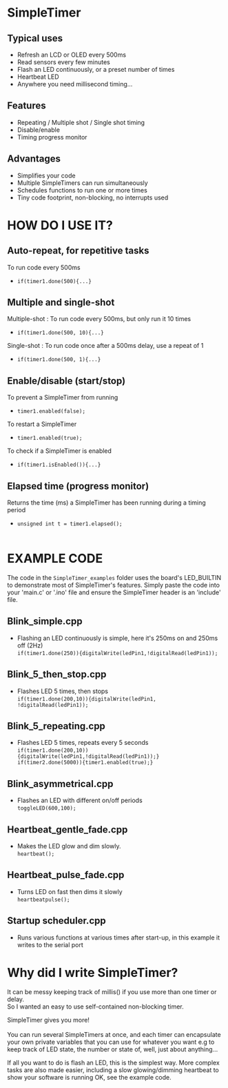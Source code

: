 # SimpleTimer
## Typical uses
* Refresh an LCD or OLED every 500ms
* Read sensors every few minutes
* Flash an LED continuously, or a preset number of times
* Heartbeat LED
* Anywhere you need millisecond timing...
## Features
* Repeating / Multiple shot / Single shot timing
* Disable/enable
* Timing progress monitor
## Advantages
* Simplifies your code
* Multiple SimpleTimers can run simultaneously
* Schedules functions to run one or more times
* Tiny code footprint, non-blocking, no interrupts used
# HOW DO I USE IT?
## Auto-repeat, for repetitive tasks<br>
To run code every 500ms<br>
* `if(timer1.done(500){...}`<br>
## Multiple and single-shot
Multiple-shot : To run code every 500ms, but only run it 10 times<br>
* `if(timer1.done(500, 10){...}`

Single-shot : To run code once after a 500ms delay, use a repeat of 1<br>
* `if(timer1.done(500, 1){...}`<br>

## Enable/disable (start/stop)
To prevent a SimpleTimer from running<br>
* `timer1.enabled(false);`

To restart a SimpleTimer<br>
* `timer1.enabled(true);`

To check if a SimpleTimer is enabled<br>
* `if(timer1.isEnabled()){...}`<br>
## Elapsed time (progress monitor)
Returns the time (ms) a SimpleTimer has been running during a timing period

* `unsigned int t = timer1.elapsed();`<br><br>
# EXAMPLE CODE
The code in the `SimpleTimer_examples` folder uses the board's LED_BUILTIN to demonstrate most of SimpleTimer's features. Simply paste the code into your 'main.c' or '.ino' file and ensure the SimpleTimer header is an 'include' file.
## Blink_simple.cpp
* Flashing an LED continuously is simple, here it's 250ms on and 250ms off (2Hz)<br>`if(timer1.done(250)){digitalWrite(ledPin1,!digitalRead(ledPin1));`
## Blink_5_then_stop.cpp
* Flashes LED 5 times, then stops<br>
`if(timer1.done(200,10)){digitalWrite(ledPin1, !digitalRead(ledPin1));`
## Blink_5_repeating.cpp
* Flashes LED 5 times, repeats every 5 seconds<br>
`if(timer1.done(200,10)){digitalWrite(ledPin1,!digitalRead(ledPin1));}
if(timer2.done(5000)){timer1.enabled(true);}`
## Blink_asymmetrical.cpp
* Flashes an LED with different on/off periods<br>
`toggleLED(600,100);`
## Heartbeat_gentle_fade.cpp
* Makes the LED glow and dim slowly.<br>
`heartbeat();`
## Heartbeat_pulse_fade.cpp
* Turns LED on fast then dims it slowly<br>
`heartbeatpulse();`
## Startup scheduler.cpp
* Runs various functions at various times after start-up, in this example it writes to the serial port

# Why did I write SimpleTimer?
It can be messy keeping track of millis() if you use more than one timer or delay.<br>So I wanted an easy to use self-contained non-blocking timer.<br>

SimpleTimer gives you more!<br><br>
You can run several SimpleTimers at once, and each timer can encapsulate your own private variables that you can use for whatever you want e.g to keep track of LED state, the number or state of, well, just about anything...

If all you want to do is flash an LED, this is the simplest way.
More complex tasks are also made easier, including a slow glowing/dimming heartbeat to show your software is running OK, see the example code.